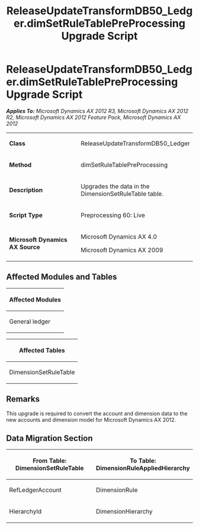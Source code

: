 ﻿---
title: ReleaseUpdateTransformDB50_Ledger.dimSetRuleTablePreProcessing Upgrade Script
TOCTitle: ReleaseUpdateTransformDB50_Ledger.dimSetRuleTablePreProcessing Upgrade Script
ms:assetid: 64b46b89-6abb-c713-cfa2-f9e0b3b2c1ee
ms:mtpsurl: https://msdn.microsoft.com/en-us/library/JJ719170(v=AX.60)
ms:contentKeyID: 49708709
ms.date: 05/18/2015
mtps_version: v=AX.60
---

# ReleaseUpdateTransformDB50\_Ledger.dimSetRuleTablePreProcessing Upgrade Script 


_**Applies To:** Microsoft Dynamics AX 2012 R3, Microsoft Dynamics AX 2012 R2, Microsoft Dynamics AX 2012 Feature Pack, Microsoft Dynamics AX 2012_

<table>
<colgroup>
<col style="width: 50%" />
<col style="width: 50%" />
</colgroup>
<tbody>
<tr class="odd">
<td><p><strong>Class</strong></p></td>
<td><p>ReleaseUpdateTransformDB50_Ledger</p></td>
</tr>
<tr class="even">
<td><p><strong>Method</strong></p></td>
<td><p>dimSetRuleTablePreProcessing</p></td>
</tr>
<tr class="odd">
<td><p><strong>Description</strong></p></td>
<td><p>Upgrades the data in the DimensionSetRuleTable table.</p></td>
</tr>
<tr class="even">
<td><p><strong>Script Type</strong></p></td>
<td><p>Preprocessing 60: Live</p></td>
</tr>
<tr class="odd">
<td><p><strong>Microsoft Dynamics AX Source</strong></p></td>
<td><p>Microsoft Dynamics AX 4.0</p>
<p>Microsoft Dynamics AX 2009</p></td>
</tr>
</tbody>
</table>


## Affected Modules and Tables

<table>
<colgroup>
<col style="width: 100%" />
</colgroup>
<thead>
<tr class="header">
<th><p>Affected Modules</p></th>
</tr>
</thead>
<tbody>
<tr class="odd">
<td><p>General ledger</p></td>
</tr>
</tbody>
</table>


<table>
<colgroup>
<col style="width: 100%" />
</colgroup>
<thead>
<tr class="header">
<th><p>Affected Tables</p></th>
</tr>
</thead>
<tbody>
<tr class="odd">
<td><p>DimensionSetRuleTable</p></td>
</tr>
</tbody>
</table>


## Remarks

This upgrade is required to convert the account and dimension data to the new accounts and dimension model for Microsoft Dynamics AX 2012.

## Data Migration Section

<table>
<colgroup>
<col style="width: 50%" />
<col style="width: 50%" />
</colgroup>
<thead>
<tr class="header">
<th><p>From Table: DimensionSetRuleTable</p></th>
<th><p>To Table: DimensionRuleAppliedHierarchy</p></th>
</tr>
</thead>
<tbody>
<tr class="odd">
<td><p>RefLedgerAccount</p></td>
<td><p>DimensionRule</p></td>
</tr>
<tr class="even">
<td><p>HierarchyId</p></td>
<td><p>DimensionHierarchy</p></td>
</tr>
</tbody>
</table>

  


